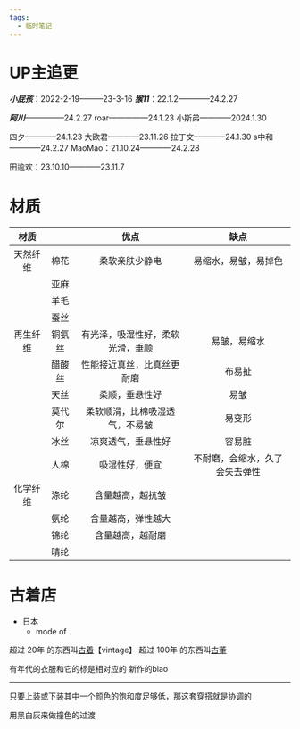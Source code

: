 ```yaml
---
tags:
  - 临时笔记
---
```

# UP主追更
***小屁孩***：2022-2-19———23-3-16
***猴11***：22.1.2————24.2.27

***阿川***—————24.2.27
roar—————24.1.23
小斯弟————2024.1.30

四夕————24.1.23
大欧君————23.11.26
拉丁文————24.1.30
s中和————24.2.27
MaoMao：21.10.24————24.2.28

田逾欢：23.10.10————23.11.7

# 材质
|材质|  |优点|缺点|
|:-:|:-:|:-:|:-:|
|天然纤维|棉花|柔软亲肤少静电|易缩水，易皱，易掉色|
|  |亚麻|  |   |
|  |羊毛|  |   |
|  |蚕丝|  |   |
|再生纤维|铜氨丝|有光泽，吸湿性好，柔软光滑，垂顺|易皱，易缩水|
|  |醋酸丝|性能接近真丝，比真丝更耐磨|布易扯|
|  |天丝|柔顺，垂悬性好|易皱|
|  |莫代尔|柔软顺滑，比棉吸湿透气，不易皱|易变形|
|  |冰丝 |凉爽透气，垂悬性好|容易脏 |
|  |人棉 |吸湿性好，便宜|不耐磨，会缩水，久了会失去弹性|
|化学纤维|涤纶|含量越高，越抗皱|   |
|  |氨纶|含量越高，弹性越大|   |
|  |锦纶|含量越高，越耐磨|   |
|  |晴纶 |  |   |

# 古着店
- 日本
	- mode of

超过 20年 的东西叫<u>古着</u>【vintage】
超过 100年 的东西叫<u>古董</u>

有年代的衣服和它的标是相对应的
新作的biao

---

只要上装或下装其中一个颜色的饱和度足够低，那这套穿搭就是协调的

用黑白灰来做撞色的过渡

